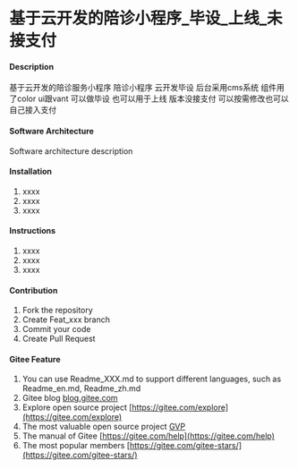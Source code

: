 # 基于云开发的陪诊小程序_毕设_上线_未接支付

#### Description
基于云开发的陪诊服务小程序 陪诊小程序 云开发毕设 后台采用cms系统 组件用了color ui跟vant 可以做毕设 也可以用于上线 版本没接支付 可以按需修改也可以自己接入支付

#### Software Architecture
Software architecture description

#### Installation

1.  xxxx
2.  xxxx
3.  xxxx

#### Instructions

1.  xxxx
2.  xxxx
3.  xxxx

#### Contribution

1.  Fork the repository
2.  Create Feat_xxx branch
3.  Commit your code
4.  Create Pull Request


#### Gitee Feature

1.  You can use Readme\_XXX.md to support different languages, such as Readme\_en.md, Readme\_zh.md
2.  Gitee blog [blog.gitee.com](https://blog.gitee.com)
3.  Explore open source project [https://gitee.com/explore](https://gitee.com/explore)
4.  The most valuable open source project [GVP](https://gitee.com/gvp)
5.  The manual of Gitee [https://gitee.com/help](https://gitee.com/help)
6.  The most popular members  [https://gitee.com/gitee-stars/](https://gitee.com/gitee-stars/)
